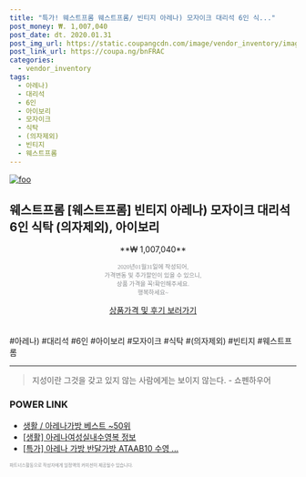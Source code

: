```yaml
--- 
title: "특가! 웨스트프롬 웨스트프롬/ 빈티지 아레나) 모자이크 대리석 6인 식..." 
post_money: ₩. 1,007,040 
post_date: dt. 2020.01.31 
post_img_url: https://static.coupangcdn.com/image/vendor_inventory/images/2019/01/21/14/3/69c6b419-61e5-433a-8505-9095e6e7fc00.jpg 
post_link_url: https://coupa.ng/bnFRAC 
categories: 
  - vendor_inventory 
tags: 
  - 아레나) 
  - 대리석 
  - 6인 
  - 아이보리 
  - 모자이크 
  - 식탁 
  - (의자제외) 
  - 빈티지 
  - 웨스트프롬 
--- 
```

[![foo](https://static.coupangcdn.com/image/vendor_inventory/images/2019/01/21/14/3/69c6b419-61e5-433a-8505-9095e6e7fc00.jpg)](https://coupa.ng/bnFRAC) 

## 웨스트프롬 [웨스트프롬] 빈티지 아레나) 모자이크 대리석 6인 식탁 (의자제외), 아이보리 
<p style="text-align: center;">**₩ 1,007,040**</p> 
<p style="text-align: center;"><span style="color: #898c8f; font-family: Georgia,Times,serif; font-size: 0.75em;">2020년01월31일에 작성되어, <br>가격변동 및 추가할인이 있을 수 있으니,<br> 상품 가격을 꼭!확인해주세요.<br>행복하세요~</span> 
</p>	 
<div markdown="0" style="text-align: center;"><a href="https://coupa.ng/bnFRAC" class="btn btn--success">상품가격 및 후기 보러가기</a></div> 
<br><br> 
  #아레나) #대리석 #6인 #아이보리 #모자이크 #식탁 #(의자제외) #빈티지 #웨스트프롬 
<hr> 

> 지성이란 그것을 갖고 있지 않는 사람에게는 보이지 않는다. - 쇼펜하우어 


### POWER LINK

* <a href="https://blog.naver.com/santokki14/221786714569" target="_blank">생활 / 아레나가방 베스트 ~50위</a>
* <a href="https://blog.naver.com/sakai111/221765465901" target="_blank"> [생활] 아레나여성실내수영복 정보 </a>
* <a href="https://blog.naver.com/an0733/221786859396" target="_blank">[특가] 아레나 가방 반달가방 ATAAB10 수영 ...</a>

<span style="color: #898c8f; font-family: Georgia,Times,serif; font-size: 0.55em;">파트너스활동으로 작성자에게 일정액의 커미션이 제공될수 있습니다.</span> 
